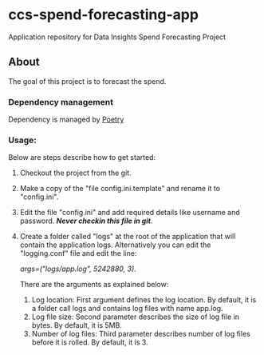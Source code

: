 # ccs-spend-forecasting-app
Application repository for Data Insights Spend Forecasting Project

## About
The goal of this project is to forecast the spend. <more to come.>

### Dependency management
Dependency is managed by [Poetry](https://python-poetry.org) 

### Usage:
Below are steps describe how to get started:
1. Checkout the project from the git.
2. Make a copy of the "file config.ini.template" and rename it to "config.ini".
3. Edit the file "config.ini" and add required details like username and password. **_Never checkin this file in git_**.
4. Create a folder called "logs" at the root of the application that will contain the application logs. Alternatively 
   you can edit the "logging.conf" file and edit the line:

   _args=("logs/app.log", 5242880, 3)_.

   There are the arguments as explained below:
   1. Log location: First argument defines the log location. By default, it is a folder call logs and contains log 
      files with name app.log.
   2. Log file size: Second parameter describes the size of log file in bytes. By default, it is 5MB.
   3. Number of log files: Third parameter describes number of log files before it is rolled. By default, it is 3.

